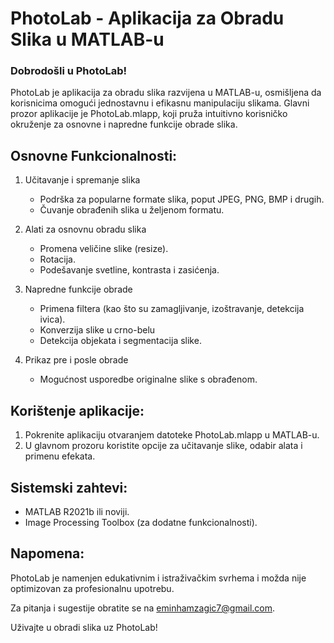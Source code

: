 # PhotoLab - Aplikacija za Obradu Slika u MATLAB-u

### Dobrodošli u PhotoLab!

PhotoLab je aplikacija za obradu slika razvijena u MATLAB-u, osmišljena da korisnicima omogući jednostavnu i efikasnu manipulaciju slikama. Glavni prozor aplikacije je PhotoLab.mlapp, koji pruža intuitivno korisničko okruženje za osnovne i napredne funkcije obrade slika.

## Osnovne Funkcionalnosti:
1. Učitavanje i spremanje slika

    - Podrška za popularne formate slika, poput JPEG, PNG, BMP i drugih.
    - Čuvanje obrađenih slika u željenom formatu.
2. Alati za osnovnu obradu slika

    - Promena veličine slike (resize).
    - Rotacija.
    - Podešavanje svetline, kontrasta i zasićenja.
3. Napredne funkcije obrade

    - Primena filtera (kao što su zamagljivanje, izoštravanje, detekcija ivica).
    - Konverzija slike u crno-belu
    - Detekcija objekata i segmentacija slike.
4. Prikaz pre i posle obrade
    
    - Mogućnost usporedbe originalne slike s obrađenom.

## Korištenje aplikacije:
1. Pokrenite aplikaciju otvaranjem datoteke PhotoLab.mlapp u MATLAB-u.
2. U glavnom prozoru koristite opcije za učitavanje slike, odabir alata i primenu efekata.

## Sistemski zahtevi:
  - MATLAB R2021b ili noviji.
  - Image Processing Toolbox (za dodatne funkcionalnosti).
## Napomena:
PhotoLab je namenjen edukativnim i istraživačkim svrhema i možda nije optimizovan za profesionalnu upotrebu.

Za pitanja i sugestije obratite se na eminhamzagic7@gmail.com.

Uživajte u obradi slika uz PhotoLab!
